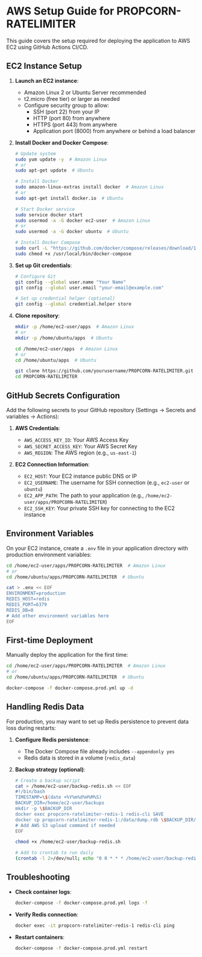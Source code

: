 # AWS Setup Guide for PROPCORN-RATELIMITER

This guide covers the setup required for deploying the application to AWS EC2 using GitHub Actions CI/CD.

## EC2 Instance Setup

1. **Launch an EC2 instance**:
   - Amazon Linux 2 or Ubuntu Server recommended
   - t2.micro (free tier) or larger as needed
   - Configure security group to allow:
     - SSH (port 22) from your IP
     - HTTP (port 80) from anywhere
     - HTTPS (port 443) from anywhere
     - Application port (8000) from anywhere or behind a load balancer

2. **Install Docker and Docker Compose**:
   ```bash
   # Update system
   sudo yum update -y  # Amazon Linux
   # or
   sudo apt-get update  # Ubuntu

   # Install Docker
   sudo amazon-linux-extras install docker  # Amazon Linux
   # or
   sudo apt-get install docker.io  # Ubuntu

   # Start Docker service
   sudo service docker start
   sudo usermod -a -G docker ec2-user  # Amazon Linux
   # or
   sudo usermod -a -G docker ubuntu  # Ubuntu

   # Install Docker Compose
   sudo curl -L "https://github.com/docker/compose/releases/download/1.29.2/docker-compose-$(uname -s)-$(uname -m)" -o /usr/local/bin/docker-compose
   sudo chmod +x /usr/local/bin/docker-compose
   ```

3. **Set up Git credentials**:
   ```bash
   # Configure Git
   git config --global user.name "Your Name"
   git config --global user.email "your-email@example.com"
   
   # Set up credential helper (optional)
   git config --global credential.helper store
   ```

4. **Clone repository**:
   ```bash
   mkdir -p /home/ec2-user/apps  # Amazon Linux
   # or
   mkdir -p /home/ubuntu/apps  # Ubuntu
   
   cd /home/ec2-user/apps  # Amazon Linux
   # or
   cd /home/ubuntu/apps  # Ubuntu
   
   git clone https://github.com/yourusername/PROPCORN-RATELIMITER.git
   cd PROPCORN-RATELIMITER
   ```

## GitHub Secrets Configuration

Add the following secrets to your GitHub repository (Settings → Secrets and variables → Actions):

1. **AWS Credentials**:
   - `AWS_ACCESS_KEY_ID`: Your AWS Access Key
   - `AWS_SECRET_ACCESS_KEY`: Your AWS Secret Key
   - `AWS_REGION`: The AWS region (e.g., `us-east-1`)

2. **EC2 Connection Information**:
   - `EC2_HOST`: Your EC2 instance public DNS or IP
   - `EC2_USERNAME`: The username for SSH connection (e.g., `ec2-user` or `ubuntu`)
   - `EC2_APP_PATH`: The path to your application (e.g., `/home/ec2-user/apps/PROPCORN-RATELIMITER`)
   - `EC2_SSH_KEY`: Your private SSH key for connecting to the EC2 instance

## Environment Variables

On your EC2 instance, create a `.env` file in your application directory with production environment variables:

```bash
cd /home/ec2-user/apps/PROPCORN-RATELIMITER  # Amazon Linux
# or
cd /home/ubuntu/apps/PROPCORN-RATELIMITER  # Ubuntu

cat > .env << EOF
ENVIRONMENT=production
REDIS_HOST=redis
REDIS_PORT=6379
REDIS_DB=0
# Add other environment variables here
EOF
```

## First-time Deployment

Manually deploy the application for the first time:

```bash
cd /home/ec2-user/apps/PROPCORN-RATELIMITER  # Amazon Linux
# or
cd /home/ubuntu/apps/PROPCORN-RATELIMITER  # Ubuntu

docker-compose -f docker-compose.prod.yml up -d
```

## Handling Redis Data

For production, you may want to set up Redis persistence to prevent data loss during restarts:

1. **Configure Redis persistence**:
   - The Docker Compose file already includes `--appendonly yes`
   - Redis data is stored in a volume (`redis_data`)

2. **Backup strategy (optional)**:
   ```bash
   # Create a backup script
   cat > /home/ec2-user/backup-redis.sh << EOF
   #!/bin/bash
   TIMESTAMP=\$(date +%Y%m%d%H%M%S)
   BACKUP_DIR=/home/ec2-user/backups
   mkdir -p \$BACKUP_DIR
   docker exec propcorn-ratelimiter-redis-1 redis-cli SAVE
   docker cp propcorn-ratelimiter-redis-1:/data/dump.rdb \$BACKUP_DIR/redis-\$TIMESTAMP.rdb
   # Add AWS S3 upload command if needed
   EOF
   
   chmod +x /home/ec2-user/backup-redis.sh
   
   # Add to crontab to run daily
   (crontab -l 2>/dev/null; echo "0 0 * * * /home/ec2-user/backup-redis.sh") | crontab -
   ```

## Troubleshooting

- **Check container logs**:
  ```bash
  docker-compose -f docker-compose.prod.yml logs -f
  ```

- **Verify Redis connection**:
  ```bash
  docker exec -it propcorn-ratelimiter-redis-1 redis-cli ping
  ```

- **Restart containers**:
  ```bash
  docker-compose -f docker-compose.prod.yml restart
  ``` 